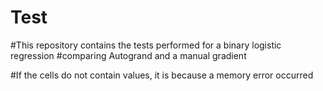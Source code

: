 # Test 

#This repository contains the tests performed for a binary logistic regression
#comparing Autogrand and a manual gradient

#If the cells do not contain values, it is because a memory error occurred
